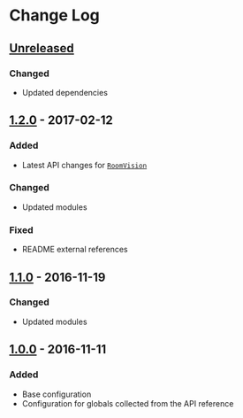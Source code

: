 # Change Log

## [Unreleased]
### Changed
- Updated dependencies

## [1.2.0] - 2017-02-12
### Added
- Latest API changes for  [`RoomVision`](http://support.screeps.com/hc/en-us/articles/115001047425-Changelog-2017-02-06)
### Changed
- Updated modules
### Fixed
- README external references

## [1.1.0] - 2016-11-19
### Changed
- Updated modules

## [1.0.0] - 2016-11-11
### Added
- Base configuration
- Configuration for globals collected from the API reference

[Unreleased]: https://github.com/langri-sha/eslint-config-screeps/compare/v1.2.0...HEAD
[1.0.0]: https://github.com/langri-sha/eslint-config-screeps/compare/61f280ca...v1.0.0
[1.1.0]: https://github.com/langri-sha/eslint-config-screeps/compare/v1.0.0...v1.1.0
[1.2.0]: https://github.com/langri-sha/eslint-config-screeps/compare/v1.1.0...v1.2.0
